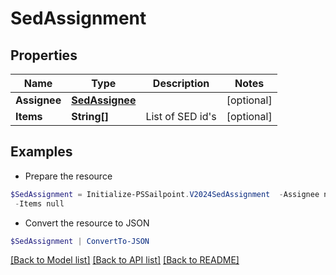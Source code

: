 # SedAssignment
## Properties

Name | Type | Description | Notes
------------ | ------------- | ------------- | -------------
**Assignee** | [**SedAssignee**](SedAssignee.md) |  | [optional] 
**Items** | **String[]** | List of SED id&#39;s | [optional] 

## Examples

- Prepare the resource
```powershell
$SedAssignment = Initialize-PSSailpoint.V2024SedAssignment  -Assignee null `
 -Items null
```

- Convert the resource to JSON
```powershell
$SedAssignment | ConvertTo-JSON
```

[[Back to Model list]](../README.md#documentation-for-models) [[Back to API list]](../README.md#documentation-for-api-endpoints) [[Back to README]](../README.md)


